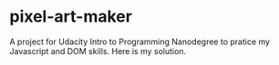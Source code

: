 # pixel-art-maker
A project for Udacity Intro to Programming Nanodegree to pratice my Javascript and DOM skills. Here is my solution.

